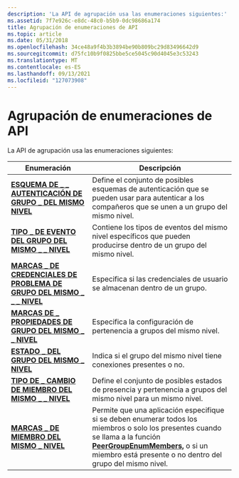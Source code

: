```yaml
---
description: 'La API de agrupación usa las enumeraciones siguientes:'
ms.assetid: 7f7e926c-e8dc-48c0-b5b9-0dc98686a174
title: Agrupación de enumeraciones de API
ms.topic: article
ms.date: 05/31/2018
ms.openlocfilehash: 34ce48a9f4b3b3894be90b809bc29d83496642d9
ms.sourcegitcommit: d75fc10b9f0825bbe5ce5045c90d4045e3c53243
ms.translationtype: MT
ms.contentlocale: es-ES
ms.lasthandoff: 09/13/2021
ms.locfileid: "127073908"
---
```

# <a name="grouping-api-enumerations"></a>Agrupación de enumeraciones de API

La API de agrupación usa las enumeraciones siguientes:



| Enumeración                                                                        | Descripción                                                                                                                                                                                                                                               |
|------------------------------------------------------------------------------------|-----------------------------------------------------------------------------------------------------------------------------------------------------------------------------------------------------------------------------------------------------------|
| [**ESQUEMA DE \_ \_ AUTENTICACIÓN DE GRUPO \_ DEL MISMO NIVEL**](/windows/desktop/api/P2P/ne-p2p-peer_group_authentication_scheme)    | Define el conjunto de posibles esquemas de autenticación que se pueden usar para autenticar a los compañeros que se unen a un grupo del mismo nivel.                                                                                                                                           |
| [**TIPO \_ DE EVENTO DEL GRUPO DEL MISMO \_ \_ NIVEL**](/windows/desktop/api/P2P/ne-p2p-peer_group_event_type)                          | Contiene los tipos de eventos del mismo nivel específicos que pueden producirse dentro de un grupo del mismo nivel.                                                                                                                                                                                |
| [**MARCAS \_ DE CREDENCIALES DE PROBLEMA DE GRUPO DEL MISMO \_ \_ \_ NIVEL**](/windows/win32/api/p2p/ne-p2p-peer_group_issue_credential_flags) | Especifica si las credenciales de usuario se almacenan dentro de un grupo.                                                                                                                                                                                                  |
| [**MARCAS DE \_ PROPIEDADES DE GRUPO DEL MISMO \_ \_ NIVEL**](/windows/desktop/api/P2P/ne-p2p-peer_group_property_flags)                  | Especifica la configuración de pertenencia a grupos del mismo nivel.                                                                                                                                                                                                                 |
| [**ESTADO \_ DEL GRUPO DEL MISMO \_ NIVEL**](/windows/desktop/api/P2P/ne-p2p-peer_group_status)                                   | Indica si el grupo del mismo nivel tiene conexiones presentes o no.                                                                                                                                                                                          |
| [**TIPO DE \_ CAMBIO DE MIEMBRO DEL MISMO \_ \_ NIVEL**](/windows/desktop/api/P2P/ne-p2p-peer_member_change_type)                      | Define el conjunto de posibles estados de presencia y pertenencia a grupos del mismo nivel para un mismo nivel.                                                                                                                                                                         |
| [**MARCAS \_ DE MIEMBRO DEL MISMO \_ NIVEL**](/windows/desktop/api/P2P/ne-p2p-peer_member_flags)                                   | Permite que una aplicación especifique si se deben enumerar todos los miembros o solo los presentes cuando se llama a la función [**PeerGroupEnumMembers,**](/windows/desktop/api/P2P/nf-p2p-peergroupenummembers) o si un miembro está presente o no dentro del grupo del mismo nivel. |



 

 

 



